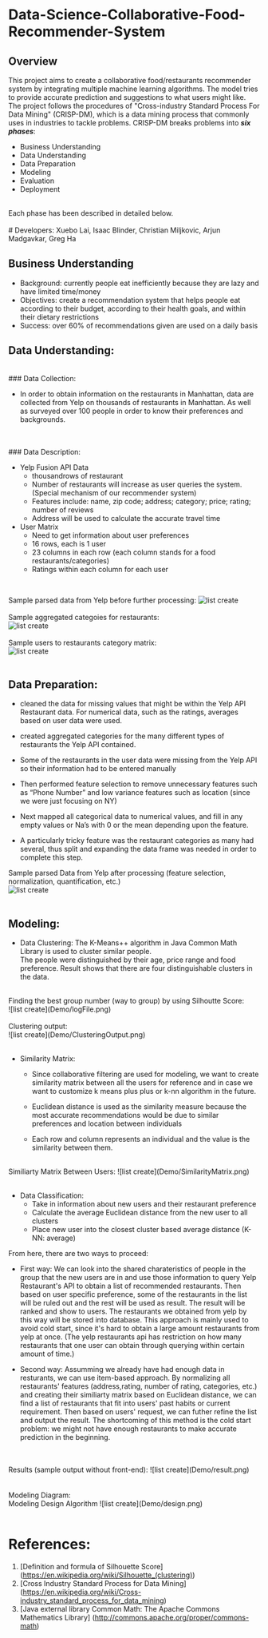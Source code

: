 # Data-Science-Collaborative-Food-Recommender-System

## Overview

This project aims to create a collaborative food/restaurants recommender system by integrating multiple machine learning algorithms. The model tries to provide accurate prediction and suggestions to what users might like. 
<br>
The project follows the procedures of "Cross-industry Standard Process For Data Mining" (CRISP-DM), which is a data mining process that commonly uses in industries to tackle problems. CRISP-DM breaks problems into ___six phases___: 
* Business Understanding
* Data Understanding
* Data Preparation
* Modeling
* Evaluation
* Deployment
<br>
Each phase has been described in detailed below.
<br>
<br>
# Developers:
Xuebo Lai, Isaac Blinder, Christian Miljkovic, Arjun Madgavkar, Greg Ha
<br>

## Business Understanding

* Background: currently people eat inefficiently because they are lazy and have limited time/money
* Objectives: create a recommendation system that helps people eat according to their budget, according to their health goals, and within their dietary restrictions
* Success: over 60% of recommendations given are used on a daily basis

## Data Understanding:
<br>
    ### Data Collection:

* In order to obtain information on the restaurants in Manhattan, data are collected from Yelp on thousands of restaurants in Manhattan. As well as surveyed over 100 people in order to know their preferences and backgrounds.

<br>
<br>
    ### Data Description:

* Yelp Fusion API Data
    * thousandrows of restaurant 
    * Number of restaurants will increase as user queries the system. (Special  mechanism of our recommender system)
    * Features include: name, zip code; address; category; price; rating; number of reviews 
    * Address will be used to calculate the accurate travel time
* User Matrix
    * Need to get information about user preferences
    * 16 rows, each is 1 user
    * 23 columns in each row (each column stands for a food restaurants/categories)
    * Ratings within each column for each user
<br>


Sample parsed data from Yelp before further processing:
![list create](Demo/beforeProcess.png)
<br>
<br>
Sample aggregated categoies for restaurants:
<br>
![list create](Demo/Aggregated.png)
<br>
<br>
Sample users to restaurants category matrix:
<br>
![list create](Demo/PToC.png)
<br>
<br>

## Data Preparation:
* cleaned the data for missing values that might be within the Yelp API Restaurant data. For numerical data, such as the ratings, averages based on user data were used. 

* created aggregated categories for the many different types of restaurants the Yelp API contained.

* Some of the restaurants in the user data were missing from the Yelp API so their information had to be entered manually

* Then performed feature selection to remove unnecessary features such as “Phone Number” and low variance features such as location (since we were just focusing on NY)

* Next mapped all categorical data to numerical values, and fill in any empty values or Na’s with 0 or the mean depending upon the feature.

* A particularly tricky feature was the restaurant categories as many had several, thus split and expanding the data frame was needed in order to complete this step.



Sample parsed Data from Yelp after processing (feature selection, normalization, quantification, etc.)
<br>
![list create](Demo/YelpClean.png)
<br>
<br>

## Modeling:

* Data Clustering:
The K-Means++ algorithm in Java Common Math Library is used to cluster similar people.  
The people were distinguished by their age, price range and food preference.
Result shows that there are four distinguishable clusters in the data.


<br>
Finding the best group number (way to group) by using Silhoutte Score:
<br>
![list create](Demo/logFile.png)
<br>
<br>
Clustering output:
<br>
![list create](Demo/ClusteringOutput.png)
<br>
<br>

* Similarity Matrix:
    * Since collaborative filtering are used for modeling, we want to create similarity matrix between all the users for reference and in case we want to customize k means plus plus or k-nn algorithm in the future. 

    * Euclidean distance is used as the similarity measure because the most accurate recommendations would be due to similar preferences and location between individuals

    * Each row and column represents an individual and the value is the similarity between them.



<br>
Similiarty Matrix Between Users:
![list create](Demo/SimilarityMatrix.png)
<br>
<br>

* Data Classification:
    * Take in information about new users and their restaurant preference
    * Calculate the average Euclidean distance from the new user to all clusters
    * Place new user into the closest cluster based average distance (K-NN: average)

From here, there are two ways to proceed:

* First way: We can look into the shared charateristics of people in the group that the new users are in and use those information to query Yelp Restaurant's API to obtain a list of recommended restaurants. Then based on user specific preference, some of the restaurants in the list will be ruled out and the rest will be used as result. The result will be ranked and show to users. The restaurants we obtained from yelp by this way will be stored into database. This approach is mainly used to avoid cold start, since it's hard to obtain a large amount restaurants from yelp at once. (The yelp restaurants api has restriction on how many restaurants that one user can obtain through querying within certain amount of time.)

* Second way: Assumming we already have had enough data in resturants, we can use item-based approach. By normalizing all restaurants' features (address,rating, number of rating, categories, etc.) and creating their similiarty matrix based on Euclidean distance, we can find a list of restaurants that fit into users' past habits or current requirement. Then based on users' request, we can futher refine the list and output the result. The shortcoming of this method is the cold start problem: we might not have enough restaurants to make accurate prediction in the beginning.



<br>
<br>
Results (sample output without front-end):
![list create](Demo/result.png)
<br>
<br>

<br>
Modeling Diagram:


<br>
Modeling Design Algorithm
![list create](Demo/design.png)
<br>
<br>

# References:


1. [Definition and formula of Silhouette Score] (https://en.wikipedia.org/wiki/Silhouette_(clustering))
2. [Cross Industry Standard Process for Data Mining] (https://en.wikipedia.org/wiki/Cross-industry_standard_process_for_data_mining)
3. [Java external library Common Math: The Apache Commons Mathematics Library] (http://commons.apache.org/proper/commons-math)















